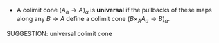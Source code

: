 -  A colimit cone $(A_\alpha \to A)_\alpha$ is **universal** if the pullbacks of these maps along any $B \to A$ define a colimit cone $(B \times_A A_\alpha \to B)_\alpha$.

SUGGESTION: universal colimit cone